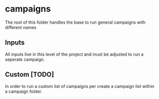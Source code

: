 # campaigns

The root of this folder handles the base to run general campaigns with different names

## Inputs

All inputs live in this level of the project and must be adjusted to run a seperate campaign.

## Custom [TODO]

In order to run a custom list of campaigns per create a campaign list within a campaign folder.
